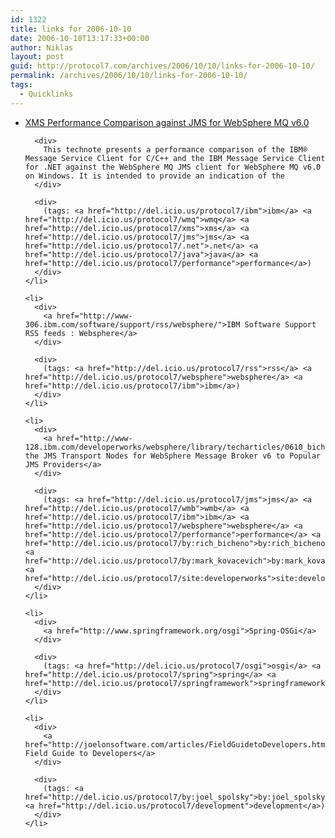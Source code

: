 ```yaml
---
id: 1322
title: links for 2006-10-10
date: 2006-10-10T13:17:33+00:00
author: Niklas
layout: post
guid: http://protocol7.com/archives/2006/10/10/links-for-2006-10-10/
permalink: /archives/2006/10/10/links-for-2006-10-10/
tags:
  - Quicklinks
---
```

<div class='microid-a42845fea1afb691482347da251993f8a1ab3c66'>
  <ul>
    <li>
      <div>
        <a href="http://www-1.ibm.com/support/docview.wss?rs=171&context=SSFKSJ&dc=DB520&uid=swg21247290&loc=en_US&cs=UTF-8&lang=en&rss=ct171websphere">XMS Performance Comparison against JMS for WebSphere MQ v6.0</a>
      </div>
      
      <div>
        This technote presents a performance comparison of the IBM® Message Service Client for C/C++ and the IBM Message Service Client for .NET against the WebSphere MQ JMS client for WebSphere MQ v6.0 on Windows. It is intended to provide an indication of the
      </div>
      
      <div>
        (tags: <a href="http://del.icio.us/protocol7/ibm">ibm</a> <a href="http://del.icio.us/protocol7/wmq">wmq</a> <a href="http://del.icio.us/protocol7/xms">xms</a> <a href="http://del.icio.us/protocol7/jms">jms</a> <a href="http://del.icio.us/protocol7/.net">.net</a> <a href="http://del.icio.us/protocol7/java">java</a> <a href="http://del.icio.us/protocol7/performance">performance</a>)
      </div>
    </li>
    
    <li>
      <div>
        <a href="http://www-306.ibm.com/software/support/rss/websphere/">IBM Software Support RSS feeds : Websphere</a>
      </div>
      
      <div>
        (tags: <a href="http://del.icio.us/protocol7/rss">rss</a> <a href="http://del.icio.us/protocol7/websphere">websphere</a> <a href="http://del.icio.us/protocol7/ibm">ibm</a>)
      </div>
    </li>
    
    <li>
      <div>
        <a href="http://www-128.ibm.com/developerworks/websphere/library/techarticles/0610_bicheno/0610_bicheno.html">Connecting the JMS Transport Nodes for WebSphere Message Broker v6 to Popular JMS Providers</a>
      </div>
      
      <div>
        (tags: <a href="http://del.icio.us/protocol7/jms">jms</a> <a href="http://del.icio.us/protocol7/wmb">wmb</a> <a href="http://del.icio.us/protocol7/ibm">ibm</a> <a href="http://del.icio.us/protocol7/websphere">websphere</a> <a href="http://del.icio.us/protocol7/performance">performance</a> <a href="http://del.icio.us/protocol7/by:rich_bicheno">by:rich_bicheno</a> <a href="http://del.icio.us/protocol7/by:mark_kovacevich">by:mark_kovacevich</a> <a href="http://del.icio.us/protocol7/site:developerworks">site:developerworks</a>)
      </div>
    </li>
    
    <li>
      <div>
        <a href="http://www.springframework.org/osgi">Spring-OSGi</a>
      </div>
      
      <div>
        (tags: <a href="http://del.icio.us/protocol7/osgi">osgi</a> <a href="http://del.icio.us/protocol7/spring">spring</a> <a href="http://del.icio.us/protocol7/springframework">springframework</a>)
      </div>
    </li>
    
    <li>
      <div>
        <a href="http://joelonsoftware.com/articles/FieldGuidetoDevelopers.html">A Field Guide to Developers</a>
      </div>
      
      <div>
        (tags: <a href="http://del.icio.us/protocol7/by:joel_spolsky">by:joel_spolsky</a> <a href="http://del.icio.us/protocol7/development">development</a>)
      </div>
    </li>
  </ul>
</div>